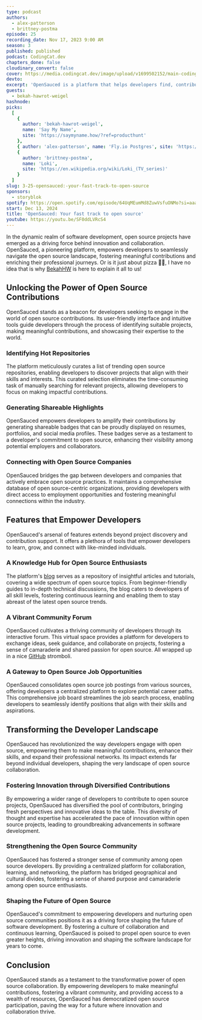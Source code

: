 ```yaml
---
type: podcast
authors:
  - alex-patterson
  - brittney-postma
episode: 25
recording_date: Nov 17, 2023 9:00 AM
season: 3
published: published
podcast: CodingCat.dev
chapters_done: false
cloudinary_convert: false
cover: https://media.codingcat.dev/image/upload/v1699502152/main-codingcatdev-photo/3.25-opensauced.png
devto:
excerpt: 'OpenSauced is a platform that helps developers find, contribute to, and learn about open source projects.'
guests:
  - bekah-hawrot-weigel
hashnode:
picks:
  [
    {
      author: 'bekah-hawrot-weigel',
      name: 'Say My Name',
      site: 'https://saymyname.how/?ref=producthunt'
    },
    { author: 'alex-patterson', name: 'Fly.io Postgres', site: 'https://fly.io/docs/postgres/' },
    {
      author: 'brittney-postma',
      name: 'Loki',
      site: 'https://en.wikipedia.org/wiki/Loki_(TV_series)'
    }
  ]
slug: 3-25-opensauced:-your-fast-track-to-open-source
sponsors:
  - storyblok
spotify: https://open.spotify.com/episode/64UqMEumMd8ZuwVsfuONMo?si=aaacd5f36a7c4a2c
start: Dec 13, 2024
title: 'OpenSauced: Your fast track to open source'
youtube: https://youtu.be/SF0ddLVRcS4
---
```


In the dynamic realm of software development, open source projects have emerged as a driving force behind innovation and collaboration. OpenSauced, a pioneering platform, empowers developers to seamlessly navigate the open source landscape, fostering meaningful contributions and enriching their professional journeys. Or is it just about pizza 🤷‍♂️, I have no idea that is why [BekahHW](/guest/bekah-hawrot-weigel) is here to explain it all to us!

## Unlocking the Power of Open Source Contributions

OpenSauced stands as a beacon for developers seeking to engage in the world of open source contributions. Its user-friendly interface and intuitive tools guide developers through the process of identifying suitable projects, making meaningful contributions, and showcasing their expertise to the world.

### Identifying Hot Repositories

The platform meticulously curates a list of trending open source repositories, enabling developers to discover projects that align with their skills and interests. This curated selection eliminates the time-consuming task of manually searching for relevant projects, allowing developers to focus on making impactful contributions.

### Generating Shareable Highlights

OpenSauced empowers developers to amplify their contributions by generating shareable badges that can be proudly displayed on resumes, portfolios, and social media profiles. These badges serve as a testament to a developer's commitment to open source, enhancing their visibility among potential employers and collaborators.

### Connecting with Open Source Companies

OpenSauced bridges the gap between developers and companies that actively embrace open source practices. It maintains a comprehensive database of open source-centric organizations, providing developers with direct access to employment opportunities and fostering meaningful connections within the industry.

## Features that Empower Developers

OpenSauced's arsenal of features extends beyond project discovery and contribution support. It offers a plethora of tools that empower developers to learn, grow, and connect with like-minded individuals.

### A Knowledge Hub for Open Source Enthusiasts

The platform's [blog](https://opensauced.pizza/blog) serves as a repository of insightful articles and tutorials, covering a wide spectrum of open source topics. From beginner-friendly guides to in-depth technical discussions, the blog caters to developers of all skill levels, fostering continuous learning and enabling them to stay abreast of the latest open source trends.

### A Vibrant Community Forum

OpenSauced cultivates a thriving community of developers through its interactive forum. This virtual space provides a platform for developers to exchange ideas, seek guidance, and collaborate on projects, fostering a sense of camaraderie and shared passion for open source. All wrapped up in a nice [GitHub](https://github.com/open-sauced/open-sauced) stromboli.

### A Gateway to Open Source Job Opportunities

OpenSauced consolidates open source job postings from various sources, offering developers a centralized platform to explore potential career paths. This comprehensive job board streamlines the job search process, enabling developers to seamlessly identify positions that align with their skills and aspirations.

## Transforming the Developer Landscape

OpenSauced has revolutionized the way developers engage with open source, empowering them to make meaningful contributions, enhance their skills, and expand their professional networks. Its impact extends far beyond individual developers, shaping the very landscape of open source collaboration.

### Fostering Innovation through Diversified Contributions

By empowering a wider range of developers to contribute to open source projects, OpenSauced has diversified the pool of contributors, bringing fresh perspectives and innovative ideas to the table. This diversity of thought and expertise has accelerated the pace of innovation within open source projects, leading to groundbreaking advancements in software development.

### Strengthening the Open Source Community

OpenSauced has fostered a stronger sense of community among open source developers. By providing a centralized platform for collaboration, learning, and networking, the platform has bridged geographical and cultural divides, fostering a sense of shared purpose and camaraderie among open source enthusiasts.

### Shaping the Future of Open Source

OpenSauced's commitment to empowering developers and nurturing open source communities positions it as a driving force shaping the future of software development. By fostering a culture of collaboration and continuous learning, OpenSauced is poised to propel open source to even greater heights, driving innovation and shaping the software landscape for years to come.

## Conclusion

OpenSauced stands as a testament to the transformative power of open source collaboration. By empowering developers to make meaningful contributions, fostering a vibrant community, and providing access to a wealth of resources, OpenSauced has democratized open source participation, paving the way for a future where innovation and collaboration thrive.
